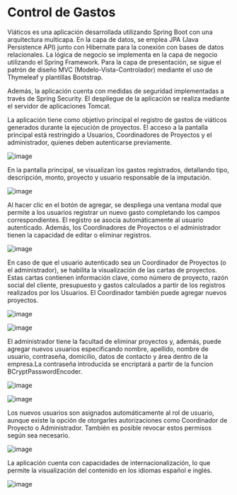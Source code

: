 # Control de Gastos
Viáticos es una aplicación desarrollada utilizando Spring Boot con una arquitectura multicapa. En la capa de datos, se emplea JPA (Java Persistence API) junto con Hibernate para la conexión con bases de datos relacionales. La lógica de negocio se implementa en la capa de negocio utilizando el Spring Framework. Para la capa de presentación, se sigue el patrón de diseño MVC (Modelo-Vista-Controlador) mediante el uso de Thymeleaf y plantillas Bootstrap.

Además, la aplicación cuenta con medidas de seguridad implementadas a través de Spring Security. El despliegue de la aplicación se realiza mediante el servidor de aplicaciones Tomcat.

La aplicación tiene como objetivo principal el registro de gastos de viáticos generados durante la ejecución de proyectos. El acceso a la pantalla principal está restringido a Usuarios, Coordinadores de Proyectos y el administrador, quienes deben autenticarse previamente.

![image](https://github.com/ltroncoso/Control-de-Gastos/assets/152342565/b1bd4747-7a08-4800-849d-5904a604d494)

En la pantalla principal, se visualizan los gastos registrados, detallando tipo, descripción, monto, proyecto y usuario responsable de la imputación.

![image](https://github.com/ltroncoso/Control-de-Gastos/assets/152342565/443e0e28-9a1c-42a5-97b0-784a7ffe1503)

Al hacer clic en el botón de agregar, se despliega una ventana modal que permite a los usuarios registrar un nuevo gasto completando los campos correspondientes. El registro se asocia automáticamente al usuario autenticado. Además, los Coordinadores de Proyectos o el administrador tienen la capacidad de editar o eliminar registros.

![image](https://github.com/ltroncoso/Control-de-Gastos/assets/152342565/b9a627ad-aa22-4a97-88e5-bb3d27fc4266)

En caso de que el usuario autenticado sea un Coordinador de Proyectos (o el administrador), se habilita la visualización de las cartas de proyectos. Estas cartas contienen información clave, como número de proyecto, razón social del cliente, presupuesto y gastos calculados a partir de los registros realizados por los Usuarios. El Coordinador también puede agregar nuevos proyectos.

![image](https://github.com/ltroncoso/Control-de-Gastos/assets/152342565/1af92742-6b7d-409a-88d5-22c67581b8cc)

![image](https://github.com/ltroncoso/Control-de-Gastos/assets/152342565/65c06ca8-7d22-4e71-acec-41ea7a3b355c)

El administrador tiene la facultad de eliminar proyectos y, además, puede agregar nuevos usuarios especificando nombre, apellido, nombre de usuario, contraseña, domicilio, datos de contacto y área dentro de la empresa.La contraseña introducida se encriptará a partir de la funcion BCryptPasswordEncoder.

![image](https://github.com/ltroncoso/Control-de-Gastos/assets/152342565/7f4dc9cc-c159-44fa-bf09-23494f7845f0)

![image](https://github.com/ltroncoso/Control-de-Gastos/assets/152342565/150eca7b-5f3d-44a8-af04-8eb897864645)


Los nuevos usuarios son asignados automáticamente al rol de usuario, aunque existe la opción de otorgarles autorizaciones como Coordinador de Proyecto o Administrador. También es posible revocar estos permisos según sea necesario.

![image](https://github.com/ltroncoso/Control-de-Gastos/assets/152342565/bac10f48-8070-482d-b9a7-f4ec9475a034)

La aplicación cuenta con capacidades de internacionalización, lo que permite la visualización del contenido en los idiomas español e inglés.

![image](https://github.com/ltroncoso/Control-de-Gastos/assets/152342565/cdd9cf9f-cb5a-43f9-b9b0-f547e07ce189)



